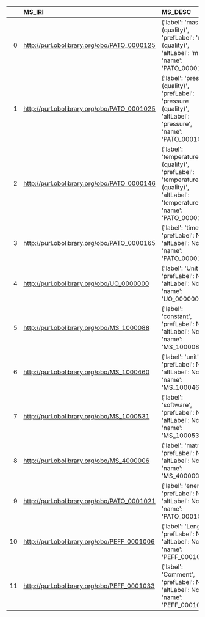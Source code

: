 |    | MS_IRI                                      | MS_DESC                                                                                                                     | VIMMP_IRI                                                     | VIMMP_DESC                                | VIMMP_DEF   |
|---:|:--------------------------------------------|:----------------------------------------------------------------------------------------------------------------------------|:--------------------------------------------------------------|:------------------------------------------|:------------|
|  0 | http://purl.obolibrary.org/obo/PATO_0000125 | {'label': 'mass (quality)', 'prefLabel': 'mass (quality)', 'altLabel': 'mass', 'name': 'PATO_0000125'}                      | https://purl.vimmp.eu/semantics/vov/vov.ttl#mass              | {'name': 'mass'}                          | []          |
|  1 | http://purl.obolibrary.org/obo/PATO_0001025 | {'label': 'pressure (quality)', 'prefLabel': 'pressure (quality)', 'altLabel': 'pressure', 'name': 'PATO_0001025'}          | https://purl.vimmp.eu/semantics/vov/vov.ttl#pressure          | {'name': 'pressure'}                      | []          |
|  2 | http://purl.obolibrary.org/obo/PATO_0000146 | {'label': 'temperature (quality)', 'prefLabel': 'temperature (quality)', 'altLabel': 'temperature', 'name': 'PATO_0000146'} | https://purl.vimmp.eu/semantics/vov/vov.ttl#temperature       | {'name': 'temperature'}                   | []          |
|  3 | http://purl.obolibrary.org/obo/PATO_0000165 | {'label': 'time', 'prefLabel': None, 'altLabel': None, 'name': 'PATO_0000165'}                                              | https://purl.vimmp.eu/semantics/vov/vov.ttl#time              | {'name': 'time'}                          | []          |
|  4 | http://purl.obolibrary.org/obo/UO_0000000   | {'label': 'Unit', 'prefLabel': None, 'altLabel': None, 'name': 'UO_0000000'}                                                | https://purl.vimmp.eu/semantics/vivo/vivo.ttl#unit            | {'name': 'Unit'}                          | []          |
|  5 | http://purl.obolibrary.org/obo/MS_1000088   | {'label': 'constant', 'prefLabel': None, 'altLabel': None, 'name': 'MS_1000088'}                                            | https://purl.vimmp.eu/semantics/alignment/emmo1s.ttl#Constant | {'label': 'constant', 'name': 'constant'} | []          |
|  6 | http://purl.obolibrary.org/obo/MS_1000460   | {'label': 'unit', 'prefLabel': None, 'altLabel': None, 'name': 'MS_1000460'}                                                | https://purl.vimmp.eu/semantics/vivo/vivo.ttl#unit            | {'name': 'unit'}                          | []          |
|  7 | http://purl.obolibrary.org/obo/MS_1000531   | {'label': 'software', 'prefLabel': None, 'altLabel': None, 'name': 'MS_1000531'}                                            | https://purl.vimmp.eu/semantics/osmo/osmo.ttl#software        | {'name': 'software'}                      | []          |
|  8 | http://purl.obolibrary.org/obo/MS_4000006   | {'label': 'matrix', 'prefLabel': None, 'altLabel': None, 'name': 'MS_4000006'}                                              | https://purl.vimmp.eu/semantics/alignment/emmo1s.ttl#Matrix   | {'label': 'matrix', 'name': 'matrix'}     | []          |
|  9 | http://purl.obolibrary.org/obo/PATO_0001021 | {'label': 'energy', 'prefLabel': None, 'altLabel': None, 'name': 'PATO_0001021'}                                            | https://purl.vimmp.eu/semantics/vov/vov.ttl#energy            | {'name': 'energy'}                        | []          |
| 10 | http://purl.obolibrary.org/obo/PEFF_0001006 | {'label': 'Length', 'prefLabel': None, 'altLabel': None, 'name': 'PEFF_0001006'}                                            | https://purl.vimmp.eu/semantics/vov/vov.ttl#length            | {'name': 'Length'}                        | []          |
| 11 | http://purl.obolibrary.org/obo/PEFF_0001033 | {'label': 'Comment', 'prefLabel': None, 'altLabel': None, 'name': 'PEFF_0001033'}                                           | https://purl.vimmp.eu/semantics/vico/vico.ttl#comment         | {'name': 'Comment'}                       | []          |